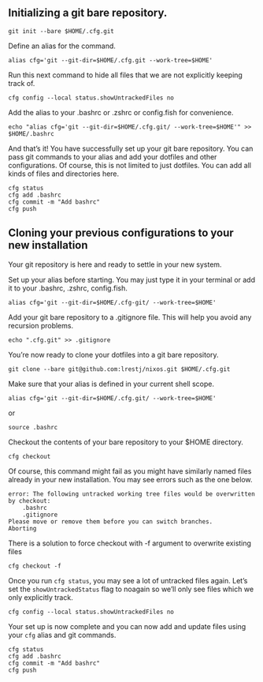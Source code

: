 Initializing a git bare repository.
-----------------------------------
```
git init --bare $HOME/.cfg.git
```

Define an alias for the command.    
```
alias cfg='git --git-dir=$HOME/.cfg.git --work-tree=$HOME'
```

Run this next command to hide all files that we are not explicitly keeping track of.

```
cfg config --local status.showUntrackedFiles no
```

Add the alias to your .bashrc or .zshrc or config.fish for convenience.

```
echo "alias cfg='git --git-dir=$HOME/.cfg.git/ --work-tree=$HOME'" >> $HOME/.bashrc
```


And that’s it! You have successfully set up your git bare repository. You can pass git commands to your alias and add your dotfiles and other configurations. Of course, this is not limited to just dotfiles. You can add all kinds of files and directories here.
```
cfg status
cfg add .bashrc
cfg commit -m "Add bashrc"
cfg push
```
Cloning your previous configurations to your new installation
--------------------------------------------------------------------
Your git repository is here and ready to settle in your new system.

Set up your alias before starting. You may just type it in your terminal or add it to your .bashrc, .zshrc, config.fish.

```
alias cfg='git --git-dir=$HOME/.cfg-git/ --work-tree=$HOME'
```

Add your git bare repository to a .gitignore file. This will help you avoid any recursion problems.

```
echo ".cfg.git" >> .gitignore
```



You’re now ready to clone your dotfiles into a git bare repository.

```
git clone --bare git@github.com:lrestj/nixos.git $HOME/.cfg.git
```


Make sure that your alias is defined in your current shell scope.

```
alias cfg='git --git-dir=$HOME/.cfg.git/ --work-tree=$HOME'
```

or

```
source .bashrc
```

Checkout the contents of your bare repository to your $HOME directory.

```
cfg checkout
```


Of course, this command might fail as you might have similarly named files already in your new installation. You may see errors such as the one below.
```
error: The following untracked working tree files would be overwritten by checkout:
    .bashrc
    .gitignore
Please move or remove them before you can switch branches.
Aborting
```
There is a solution to force checkout with -f argument to overwrite existing files
```
cfg checkout -f
```


Once you run `cfg status`, you may see a lot of untracked files again. Let’s set the `showUntrackedStatus` flag to noagain so we’ll only see files which we only explicitly track.

```
cfg config --local status.showUntrackedFiles no
```


Your set up is now complete and you can now add and update files using your `cfg` alias and git commands.

```
cfg status
cfg add .bashrc
cfg commit -m "Add bashrc"
cfg push
```
